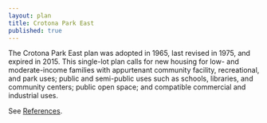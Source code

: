 ```yaml
---
layout: plan
title: Crotona Park East
published: true
---
```


The Crotona Park East plan was adopted in 1965, last revised in 1975, and expired in 2015. This single-lot plan calls for new housing for low- and moderate-income families with appurtenant community facility, recreational, and park uses; public and semi-public uses such as schools, libraries, and community centers; public open space; and compatible commercial and industrial uses.

See [References](http://www.urbanreviewer.org/#page=references.html). 
